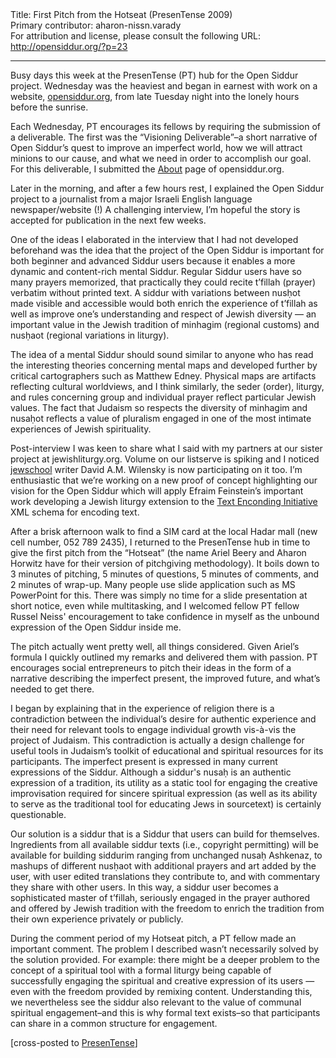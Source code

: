 <html>
<head></head>
<body>
Title: First Pitch from the Hotseat (PresenTense 2009)<br />
Primary contributor: aharon-nissn.varady<br />
For attribution and license, please consult the following URL: <a href="http://opensiddur.org/?p=23">http://opensiddur.org/?p=23</a>
<p />
<hr />

Busy days this week at the PresenTense (PT) hub for the Open Siddur project. Wednesday was the heaviest and began in earnest with work on a website, <a href="https://opensiddur.org">opensiddur.org</a>, from late Tuesday night into the lonely hours before the sunrise.

Each Wednesday, PT encourages its fellows by requiring the submission of a deliverable. The first was the “Visioning Deliverable”–a short narrative of Open Siddur’s quest to improve an imperfect world, how we will attract minions to our cause, and what we need in order to accomplish our goal. For this deliverable, I submitted the <a href="https://opensiddur.org">About</a> page of opensiddur.org.

Later in the morning, and after a few hours rest, I explained the Open Siddur project to a journalist from a major Israeli English language newspaper/website (!) A challenging interview, I’m hopeful the story is accepted for publication in the next few weeks.

One of the ideas I elaborated in the interview that I had not developed beforehand was the idea that the project of the Open Siddur is important for both beginner and advanced Siddur users because it enables a more dynamic and content-rich mental Siddur. Regular Siddur users have so many prayers memorized, that practically they could recite t’fillah (prayer) verbatim without printed text. A siddur with variations between nusḥot made visible and accessible would both enrich the experience of t’fillah as well as improve one’s understanding and respect of Jewish diversity — an important value in the Jewish tradition of minhagim (regional customs) and nusḥaot (regional variations in liturgy).

The idea of a mental Siddur should sound similar to anyone who has read the interesting theories concerning mental maps and developed further by critical cartographers such as Matthew Edney. Physical maps are artifacts reflecting cultural worldviews, and I think similarly, the seder (order), liturgy, and rules concerning group and individual prayer reflect particular Jewish values. The fact that Judaism so respects the diversity of minhagim and nusaḥot reflects a value of pluralism engaged in one of the most intimate experiences of Jewish spirituality.

Post-interview I was keen to share what I said with my partners at our sister project at jewishliturgy.org. Volume on our listserve is spiking and I noticed <a href="http://jewschool.com">jewschool</a> writer David A.M. Wilensky is now participating on it too. I’m enthusiastic that we’re working on a new proof of concept highlighting our vision for the Open Siddur which will apply Efraim Feinstein’s important work developing a Jewish liturgy extension to the <a href="http://www.tei-c.org/index.xml" target="_blank&quot;" rel="noopener noreferrer">Text Enconding Initiative</a> XML schema for encoding text.

After a brisk afternoon walk to find a SIM card at the local Hadar mall (new cell number, 052 789 2435), I returned to the PresenTense hub in time to give the first pitch from the “Hotseat” (the name Ariel Beery and Aharon Horwitz have for their version of pitchgiving methodology). It boils down to 3 minutes of pitching, 5 minutes of questions, 5 minutes of comments, and 2 minutes of wrap-up. Many people use slide application such as MS PowerPoint for this. There was simply no time for a slide presentation at short notice, even while multitasking, and I welcomed fellow PT fellow Russel Neiss' encouragement to take confidence in myself as the unbound expression of the Open Siddur inside me.

The pitch actually went pretty well, all things considered. Given Ariel’s formula I quickly outlined my remarks and delivered them with passion. PT encourages social entrepreneurs to pitch their ideas in the form of a narrative describing the imperfect present, the improved future, and what’s needed to get there.

I began by explaining that in the experience of religion there is a contradiction between the individual’s desire for authentic experience and their need for relevant tools to engage individual growth vis-à-vis the project of Judaism. This contradiction is actually a design challenge for useful tools in Judaism’s toolkit of educational and spiritual resources for its participants. The imperfect present is expressed in many current expressions of the Siddur. Although a siddur's nusaḥ is an authentic expression of a tradition, its utility as a static tool for engaging the creative improvisation required for sincere spiritual expression (as well as its ability to serve as the traditional tool for educating Jews in sourcetext) is certainly questionable.

Our solution is a siddur that is a Siddur that users can build for themselves. Ingredients from all available siddur texts (i.e., copyright permitting) will be available for building siddurim ranging from unchanged nusaḥ Ashkenaz, to mashups of different nusḥaot with additional prayers and art added by the user, with user edited translations they contribute to, and with commentary they share with other users. In this way, a siddur user becomes a sophisticated master of t’fillah, seriously engaged in the prayer authored and offered by Jewish tradition with the freedom to enrich the tradition from their own experience privately or publicly.

During the comment period of my Hotseat pitch, a PT fellow made an important comment. The problem I described wasn’t necessarily solved by the solution provided. For example: there might be a deeper problem to the concept of a spiritual tool with a formal liturgy being capable of successfully engaging the spiritual and creative expression of its users — even with the freedom provided by remixing content. Understanding this, we nevertheless see the siddur also relevant to the value of communal spiritual engagement–and this is why formal text exists–so that participants can share in a common structure for engagement.

[cross-posted to <a href="http://web.archive.org/web/20090626080826/http://www.presentense.org:80/node/604">PresenTense</a>]
</body>
</html>